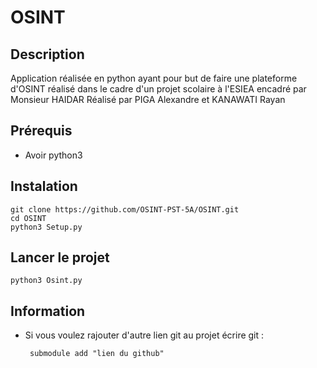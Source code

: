 # OSINT




## Description

Application réalisée en python ayant pour but de faire une plateforme d'OSINT réalisé dans le cadre d'un projet scolaire à l'ESIEA encadré par Monsieur HAIDAR
Réalisé par PIGA Alexandre et KANAWATI Rayan

## Prérequis

 * Avoir python3

## Instalation 

	git clone https://github.com/OSINT-PST-5A/OSINT.git
	cd OSINT
	python3 Setup.py 

## Lancer le projet

	python3 Osint.py 

## Information
 * Si vous voulez rajouter d'autre lien git au projet écrire git :	

		submodule add "lien du github"